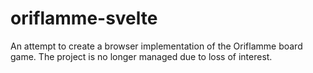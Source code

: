 # oriflamme-svelte
An attempt to create a browser implementation of the Oriflamme board game. The project is no longer managed due to loss of interest.
